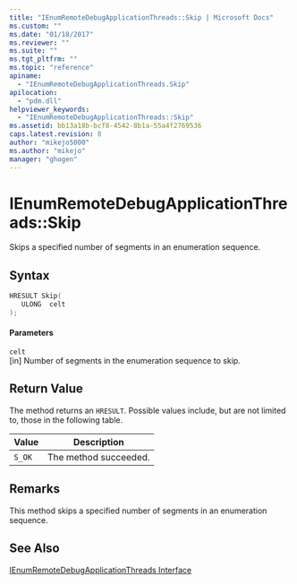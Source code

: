 ```yaml
---
title: "IEnumRemoteDebugApplicationThreads::Skip | Microsoft Docs"
ms.custom: ""
ms.date: "01/18/2017"
ms.reviewer: ""
ms.suite: ""
ms.tgt_pltfrm: ""
ms.topic: "reference"
apiname: 
  - "IEnumRemoteDebugApplicationThreads.Skip"
apilocation: 
  - "pdm.dll"
helpviewer_keywords: 
  - "IEnumRemoteDebugApplicationThreads::Skip"
ms.assetid: bb13a18b-bcf8-4542-8b1a-55a4f2769536
caps.latest.revision: 8
author: "mikejo5000"
ms.author: "mikejo"
manager: "ghogen"
---
```

# IEnumRemoteDebugApplicationThreads::Skip
Skips a specified number of segments in an enumeration sequence.  
  
## Syntax  
  
```cpp
HRESULT Skip(  
   ULONG  celt  
);  
```  
  
#### Parameters  
 `celt`  
 [in] Number of segments in the enumeration sequence to skip.  
  
## Return Value  
 The method returns an `HRESULT`. Possible values include, but are not limited to, those in the following table.  
  
|Value|Description|  
|-----------|-----------------|  
|`S_OK`|The method succeeded.|  
  
## Remarks  
 This method skips a specified number of segments in an enumeration sequence.  
  
## See Also  
 [IEnumRemoteDebugApplicationThreads Interface](../../winscript/reference/ienumremotedebugapplicationthreads-interface.md)
